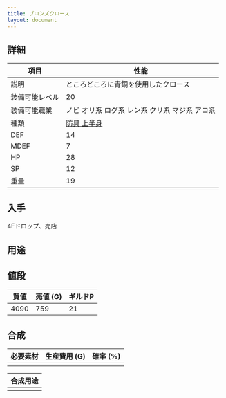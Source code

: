 ```yaml
---
title: ブロンズクロース
layout: document
---
```

## 詳細


|項目|性能|
|---|---|
|説明|ところどころに青銅を使用したクロース|
|装備可能レベル|20|
|装備可能職業|ノビ オリ系 ログ系 レン系 クリ系 マジ系 アコ系|
|種類|[防具 上半身](防具(上半身))|
|DEF|14|
|MDEF|7|
|HP|28|
|SP|12|
|重量|19|

## 入手

4Fドロップ、売店

## 用途


## 値段


|買値|売値 (G)|ギルドP|
|---|---|---|
|4090|759|21|

## 合成


|必要素材|生産費用 (G)|確率 (%)|
|---|---|---|
||||


|合成用途|
|---|
||